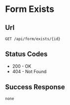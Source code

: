 # Form Exists

## Url

    GET /api/form/exists/{id}

## Status Codes

- 200 - OK
- 404 - Not Found

## Success Response

    none
